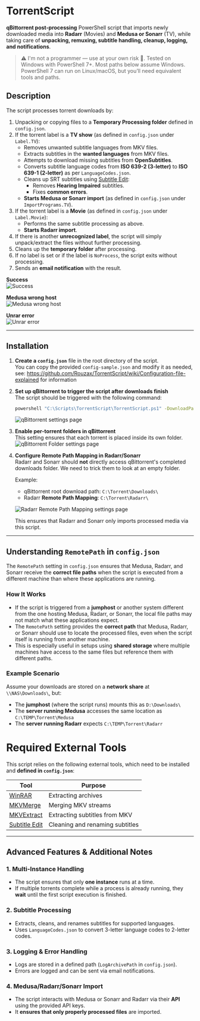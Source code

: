  # TorrentScript
 
 **qBittorrent post‑processing** PowerShell script that imports newly downloaded media into **Radarr** (Movies) and **Medusa or Sonarr** (TV), while taking care of **unpacking, remuxing, subtitle handling, cleanup, logging, and notifications**.

> ⚠️ I'm not a programmer — use at your own risk 🙂. Tested on Windows with PowerShell 7+. Most paths below assume Windows. PowerShell 7 can run on Linux/macOS, but you’ll need equivalent tools and paths.

## Description
The script processes torrent downloads by:
1. Unpacking or copying files to a **Temporary Processing folder** defined in `config.json`.
2. If the torrent label is a **TV show** (as defined in `config.json` under `Label.TV`):
    - Removes unwanted subtitle languages from MKV files.
    - Extracts subtitles in the **wanted languages** from MKV files.
    - Attempts to download missing subtitles from **OpenSubtitles**.
    - Converts subtitle language codes from **ISO 639-2 (3-letter)** to **ISO 639-1 (2-letter)** as per `LanguageCodes.json`.
    - Cleans up SRT subtitles using [Subtitle Edit](https://github.com/SubtitleEdit/subtitleedit):
        - Removes **Hearing Impaired** subtitles.
        - Fixes **common errors**.
    - **Starts Medusa or Sonarr import** (as defined in `config.json` under `ImportPrograms.TV`).
3. If the torrent label is a **Movie** (as defined in `config.json` under `Label.Movie`):
    - Performs the same subtitle processing as above.
    - **Starts Radarr import**.
4. If there is another **unrecognized label**, the script will simply unpack/extract the files without further processing.
5. Cleans up the **temporary folder** after processing.
6. If no label is set or if the label is `NoProcess`, the script exits without processing.
7. Sends an **email notification** with the result.

**Success**  
![Success](https://i.imgur.com/Bjp5ggF.png)  

**Medusa wrong host**  
![Medusa wrong host](https://i.imgur.com/9BrtJ6z.png)  

**Unrar error**  
![Unrar error](https://i.imgur.com/TYvRUXL.png)  

---

## Installation

1. **Create a `config.json`** file in the root directory of the script.  
   You can copy the provided `config-sample.json` and modify it as needed, see: https://github.com/Rouzax/TorrentScript/wiki/Configuration-file-explained for information

2. **Set up qBittorrent to trigger the script after downloads finish**  
   The script should be triggered with the following command:
   ```sh
   powershell "C:\Scripts\TorrentScript\TorrentScript.ps1" -DownloadPath '%R' -DownloadLabel '%L' -TorrentHash '%I'
   ```
   ![qBittorrent settings page](https://i.imgur.com/8TWZyEY.png)

3. **Enable per-torrent folders in qBittorrent**  
   This setting ensures that each torrent is placed inside its own folder.
   ![qBittorrent Folder settings page](https://i.imgur.com/Uq6bOBP.png)

4. **Configure Remote Path Mapping in Radarr/Sonarr**  
   Radarr and Sonarr should **not** directly access qBittorrent's completed downloads folder. We need to trick them to look at an empty folder.
   
   Example:
   - qBittorrent root download path: `C:\Torrent\Downloads\`
   - Radarr **Remote Path Mapping**: `C:\Torrent\Radarr\`
   
   ![Radarr Remote Path Mapping settings page](https://i.imgur.com/qL0aOKl.png)

   This ensures that Radarr and Sonarr only imports processed media via this script.

---

## Understanding `RemotePath` in `config.json`

The `RemotePath` setting in `config.json` ensures that Medusa, Radarr, and Sonarr receive the **correct file paths** when the script is executed from a different machine than where these applications are running.

### **How It Works**
- If the script is triggered from a **jumphost** or another system different from the one hosting Medusa, Radarr, or Sonarr, the local file paths may not match what these applications expect.
- The `RemotePath` setting provides the **correct path** that Medusa, Radarr, or Sonarr should use to locate the processed files, even when the script itself is running from another machine.
- This is especially useful in setups using **shared storage** where multiple machines have access to the same files but reference them with different paths.

### **Example Scenario**
Assume your downloads are stored on a **network share** at `\\NAS\Downloads\`, but:
- The **jumphost** (where the script runs) mounts this as `D:\Downloads\`
- The **server running Medusa** accesses the same location as `C:\TEMP\Torrent\Medusa`
- The **server running Radarr** expects `C:\TEMP\Torrent\Radarr`


# Required External Tools

This script relies on the following external tools, which need to be installed and **defined in `config.json`**:

| Tool                                                          | Purpose                         |
| ------------------------------------------------------------- | ------------------------------- |
| [WinRAR](https://www.rarlab.com/download.htm)                 | Extracting archives             |
| [MKVMerge](https://mkvtoolnix.download/)                      | Merging MKV streams             |
| [MKVExtract](https://mkvtoolnix.download/)                    | Extracting subtitles from MKV   |
| [Subtitle Edit](https://github.com/SubtitleEdit/subtitleedit) | Cleaning and renaming subtitles |

---

## Advanced Features & Additional Notes

### **1. Multi-Instance Handling**
- The script ensures that only **one instance** runs at a time.
- If multiple torrents complete while a process is already running, they **wait** until the first script execution is finished.

### **2. Subtitle Processing**
- Extracts, cleans, and renames subtitles for supported languages.
- Uses `LanguageCodes.json` to convert 3-letter language codes to 2-letter codes.

### **3. Logging & Error Handling**
- Logs are stored in a defined path (`LogArchivePath` in `config.json`).
- Errors are logged and can be sent via email notifications.

### **4. Medusa/Radarr/Sonarr Import**
- The script interacts with Medusa or Sonarr and Radarr via their **API** using the provided API keys.
- It **ensures that only properly processed files** are imported.
